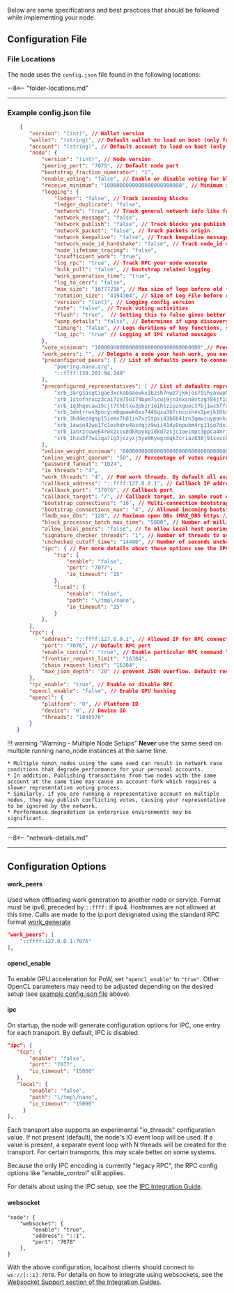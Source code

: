 Below are some specifications and best practices that should be followed while implementing your node.

## Configuration File

### File Locations

The node uses the `config.json` file found in the following locations:

--8<-- "folder-locations.md"

---

### Example config.json file

```json
	{
	   "version": "(int)", // Wallet version
	   "wallet": "(string)", // Default wallet to load on boot (only for GUI wallet)
	   "account": "(string)", // Default account to load on boot (only for GUI wallet)
	   "node": {
	       "version": "(int)", // Node version
	       "peering_port": "7075", // Default node port
	       "bootstrap_fraction_numerator": "1", 
	       "enable_voting": "false", // Enable or disable voting for blocks. If disabled, saves some resources
	       "receive_minimum": "1000000000000000000000000", // Minimum import receivable, default 1 Rai
	       "logging": {
	           "ledger": "false", // Track incoming blocks
	           "ledger_duplicate": "false",
	           "network": "true", // Track general network info like forks
	           "network_message": "false",
	           "network_publish": "false", // Track blocks you publish to
	           "network_packet": "false", // Track packets origin
	           "network_keepalive": "false", // Track keepalive messages
	           "network_node_id_handshake": "false", // Track node_id messages
	           "node_lifetime_tracing": "false",
	           "insufficient_work": "true",
	           "log_rpc": "true", // Track RPC your node execute
	           "bulk_pull": "false", // Bootstrap related logging
	           "work_generation_time": "true",
	           "log_to_cerr": "false",
	           "max_size": "16777216", // Max size of logs before old files deletion. Default is 16MB 
	           "rotation_size": "4194304", // Size of Log File before rotation in bytes, Default is 4MB 
	           "version": "(int)", // Logging config version
	           "vote": "false", // Track voting activities
	           "flush": "true",  // Setting this to false gives better performance, but may lose entries on crashes.
	           "upnp_details": "false", // Determines if upnp discovery details are logged (default off to avoid sharing device info when shipping logs)
	           "timing": "false", // Logs durations of key functions, such as batch verification, etc.
	           "log_ipc": "true" // Logging of IPC related messages
	       },
	       "vote_minimum": "1000000000000000000000000000000000",// Prevents voting if delegated weight is under this threshold
	       "work_peers": "", // Delegate a node your hash work, you need to get RPC access to that node
	       "preconfigured_peers": [ // List of defaults peers to connect on boot
	           "peering.nano.org",
	           "::ffff:138.201.94.249"
	       ],
	       "preconfigured_representatives": [ // List of defaults representatives, which you delegate voting weight, of your wallet
	           "xrb_3arg3asgtigae3xckabaaewkx3bzsh7nwz7jkmjos79ihyaxwphhm6qgjps4",
	           "xrb_1stofnrxuz3cai7ze75o174bpm7scwj9jn3nxsn8ntzg784jf1gzn1jjdkou",
	           "xrb_1q3hqecaw15cjt7thbtxu3pbzr1eihtzzpzxguoc37bj1wc5ffoh7w74gi6p",
	           "xrb_3dmtrrws3pocycmbqwawk6xs7446qxa36fcncush4s1pejk16ksbmakis78m",
	           "xrb_3hd4ezdgsp15iemx7h81in7xz5tpxi43b6b41zn3qmwiuypankocw3awes5k",
	           "xrb_1awsn43we17c1oshdru4azeqjz9wii41dy8npubm4rg11so7dx3jtqgoeahy",
	           "xrb_1anrzcuwe64rwxzcco8dkhpyxpi8kd7zsjc1oeimpc3ppca4mrjtwnqposrs",
	           "xrb_1hza3f7wiiqa7ig3jczyxj5yo86yegcmqk3criaz838j91sxcckpfhbhhra1"
	       ],
	       "online_weight_minimum": "60000000000000000000000000000000000000", // Online weight minimum required to confirm block
	       "online_weight_quorum": "50", // Percentage of votes required to rollback blocks
	       "password_fanout": "1024", 
	       "io_threads": "4", 
	       "work_threads": "4", // PoW work threads. By default all available CPU threads, set lower value for 24/7 services
	       "callback_address": "::ffff:127.0.0.1", // Callback IP address, in sample IPv4 localhost
	       "callback_port": "17076", // Callback port
	       "callback_target": "/", // Callback target, in sample root of callback listening server
	       "bootstrap_connections": "16", // Multi-connection bootstrap. Should be a power of 2.
	       "bootstrap_connections_max": "4", // Allowed incoming bootstrap connections count. Lower value save IOPS & bandwidth. 64 recommended for high-end fast nodes, 0 for HDD home users,
	       "lmdb_max_dbs": "128", // Maximum open DBs (MAX_DBS https://lmdb.readthedocs.io/en/release/), increase default if more than 100 wallets required
	       "block_processor_batch_max_time": "5000", // Number of milliseconds the block processor works at a time
	       "allow_local_peers": "false", // To allow local host peering
	       "signature_checker_threads": "1", // Number of threads to use for verifying signatures
	       "unchecked_cutoff_time": "14400", // Number of seconds unchecked entry survives before being cleaned
	       "ipc": { // For more details about these options see the IPC section below
	           "tcp": {
	               "enable": "false",
	               "port": "7077",
	               "io_timeout": "15"
	           },
	           "local": {
	               "enable": "false",
	               "path": "\/tmp\/nano",
	               "io_timeout": "15"
	           }
	       },
	   },
	   "rpc": {
	       "address": "::ffff:127.0.0.1", // Allowed IP for RPC connection
	       "port": "7076", // Default RPC port
	       "enable_control": "true", // Enable particular RPC command like: send, account_create, etc...
	       "frontier_request_limit": "16384", 
	       "chain_request_limit": "16384",
	       "max_json_depth": "20" // prevent JSON overflow. Default recommended
	   },
	   "rpc_enable": "true", // Enable or disable RPC
	   "opencl_enable": "false", // Enable GPU hashing
	   "opencl": {
	       "platform": "0", // Platform ID
	       "device": "0", // Device ID
	       "threads": "1048576" 
	   }
   }
```

!!! warning "Warning - Multiple Node Setups"
	**Never** use the same seed on multiple running nano\_node instances at the same time.
	
	* Multiple nano\_nodes using the same seed can result in network race conditions that degrade performance for your personal accounts.
	* In addition, Publishing transactions from two nodes with the same account at the same time may cause an account fork which requires a slower representative voting process.
	* Similarly, if you are running a representative account on multiple nodes, they may publish conflicting votes, causing your representative to be ignored by the network.
	* Performance degradation in enterprise environments may be significant.

---

--8<-- "network-details.md"

---

## Configuration Options

#### work_peers
Used when offloading work generation to another node or service. Format must be ipv6, preceded by `::ffff:` if ipv4. Hostnames are not allowed at this time. Calls are made to the ip:port designated using the standard RPC format [work_generate](/commands/rpc-protocol#work-generate) 
```json
"work_peers": [
    "::ffff:127.0.0.1:7076"
],
```

#### opencl_enable

To enable GPU acceleration for PoW, set `"opencl_enable"` to `"true"`. Other OpenCL parameters may need to be adjusted depending on the desired setup (see [example config.json file](#example-configjson-file) above).

#### ipc

On startup, the node will generate configuration options for IPC, one entry for each transport. By default, IPC is disabled.

```json
"ipc": {
   "tcp": {
       "enable": "false",
       "port": "7077",
       "io_timeout": "15000"
   },
   "local": {
       "enable": "false",
       "path": "\/tmp\/nano",
       "io_timeout": "15000"
     }
},
```

Each transport also supports an experimental "io_threads" configuration value. If not present (default), the node's IO event loop will be used. If a value is present, a separate event loop with N threads will be created for the transport. For certain transports, this may scale better on some systems.

Because the only IPC encoding is currently "legacy RPC", the RPC config options like "enable_control" still applies.

For details about using the IPC setup, see the [IPC Integration Guide](/integration-guides/advanced#ipc-integration).

#### websocket

```
"node": {
    "websocket": {
        "enable": "true",
        "address": "::1",
        "port": "7078"
    },
}
```

With the above configuration, localhost clients should connect to `ws://[::1]:7078`. For details on how to integrate using websockets, see the [Websocket Support section of the Integration Guides](/integration-guides/advanced#websocket-support).


